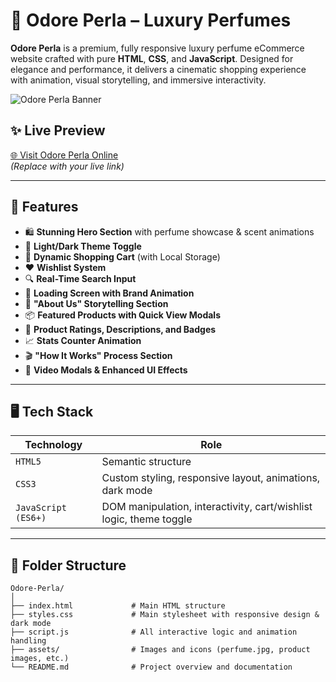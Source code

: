 # 🌸 Odore Perla – Luxury Perfumes

**Odore Perla** is a premium, fully responsive luxury perfume eCommerce website crafted with pure **HTML**, **CSS**, and **JavaScript**. Designed for elegance and performance, it delivers a cinematic shopping experience with animation, visual storytelling, and immersive interactivity.

![Odore Perla Banner](./banner.png) <!-- optional, update this with a real banner image path -->

## ✨ Live Preview

[🌐 Visit Odore Perla Online](https://your-deployment-link.vercel.app)  
*(Replace with your live link)*

---

## 🌟 Features

- 🛍️ **Stunning Hero Section** with perfume showcase & scent animations
- 🌙 **Light/Dark Theme Toggle**
- 🛒 **Dynamic Shopping Cart** (with Local Storage)
- ❤️ **Wishlist System**
- 🔍 **Real-Time Search Input**
- 💨 **Loading Screen with Brand Animation**
- 👑 **"About Us" Storytelling Section**
- 📦 **Featured Products with Quick View Modals**
- 🧾 **Product Ratings, Descriptions, and Badges**
- 📈 **Stats Counter Animation**
- 🎬 **"How It Works" Process Section**
- 🎥 **Video Modals & Enhanced UI Effects**

---

## 🖥️ Tech Stack

| Technology | Role |
|------------|------|
| `HTML5`    | Semantic structure |
| `CSS3`     | Custom styling, responsive layout, animations, dark mode |
| `JavaScript (ES6+)` | DOM manipulation, interactivity, cart/wishlist logic, theme toggle |

---

## 📂 Folder Structure

```plaintext
Odore-Perla/
│
├── index.html             # Main HTML structure
├── styles.css             # Main stylesheet with responsive design & dark mode
├── script.js              # All interactive logic and animation handling
├── assets/                # Images and icons (perfume.jpg, product images, etc.)
└── README.md              # Project overview and documentation
